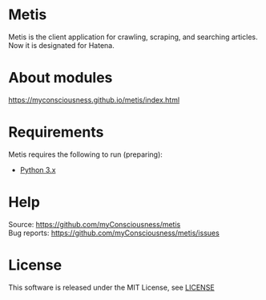 # Metis
Metis is the client application for crawling, scraping, and searching articles.  
Now it is designated for Hatena.

# About modules
https://myconsciousness.github.io/metis/index.html

# Requirements
Metis requires the following to run (preparing):  
* [Python 3.x](https://www.python.org/)

# Help
Source: https://github.com/myConsciousness/metis  
Bug reports: https://github.com/myConsciousness/metis/issues

# License
This software is released under the MIT License, see [LICENSE](https://github.com/myConsciousness/metis/blob/master/LICENSE)
